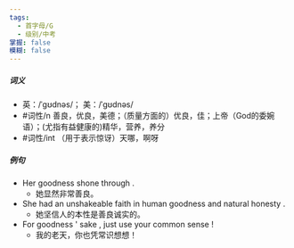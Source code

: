 ```yaml
---
tags:
  - 首字母/G
  - 级别/中考
掌握: false
模糊: false
---
```

##### 词义
- 英：/ˈɡʊdnəs/； 美：/ˈɡʊdnəs/
- #词性/n  善良，优良，美德；（质量方面的）优良，佳；上帝（God的委婉语）；(尤指有益健康的)精华，营养，养分
- #词性/int  （用于表示惊讶）天哪，啊呀
##### 例句
- Her goodness shone through .
	- 她显然非常善良。
- She had an unshakeable faith in human goodness and natural honesty .
	- 她坚信人的本性是善良诚实的。
- For goodness ' sake , just use your common sense !
	- 我的老天，你也凭常识想想！

